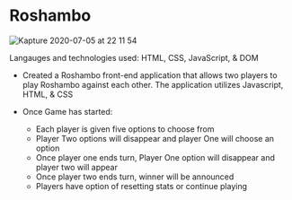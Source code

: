 # Roshambo


![Kapture 2020-07-05 at 22 11 54](https://user-images.githubusercontent.com/62678918/86549093-a4959280-bf0c-11ea-84c5-772382079869.gif)

Langauges and technologies used: HTML, CSS, JavaScript, & DOM

- Created a Roshambo front-end application that allows two players to play Roshambo against each other. The application utilizes Javascript, HTML, & CSS

- Once Game has started:
  - Each player is given five options to choose from
  - Player Two options will disappear and player One will choose an option
  - Once player one ends turn, Player One option will disappear and player two will appear
  - Once player two ends turn, winner will be announced
  - Players have option of resetting stats or continue playing
